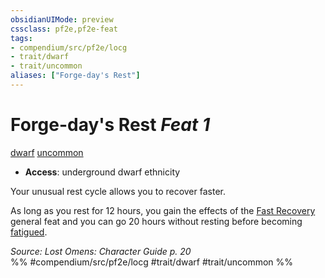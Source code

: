 ```yaml
---
obsidianUIMode: preview
cssclass: pf2e,pf2e-feat
tags:
- compendium/src/pf2e/locg
- trait/dwarf
- trait/uncommon
aliases: ["Forge-day's Rest"]
---
```

# Forge-day's Rest  *Feat 1*  
[dwarf](/rules/traits/dwarf.md)  [uncommon](/rules/traits/uncommon.md)  

- **Access**: underground dwarf ethnicity

Your unusual rest cycle allows you to recover faster.

As long as you rest for 12 hours, you gain the effects of the [Fast Recovery](/compendium/feats/fast-recovery.md) general feat and you can go 20 hours without resting before becoming [fatigued](/rules/conditions.md#Fatigued).

*Source: Lost Omens: Character Guide p. 20*  
%% #compendium/src/pf2e/locg #trait/dwarf #trait/uncommon %%